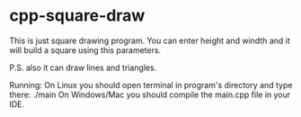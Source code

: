 # cpp-square-draw

This is just square drawing program. You can enter height and windth and it will build a square using this parameters.

P.S. also it can draw lines and triangles.

Running:
On Linux you should open terminal in program's directory and type there: ./main
On Windows/Mac you should compile the main.cpp file in your IDE.
